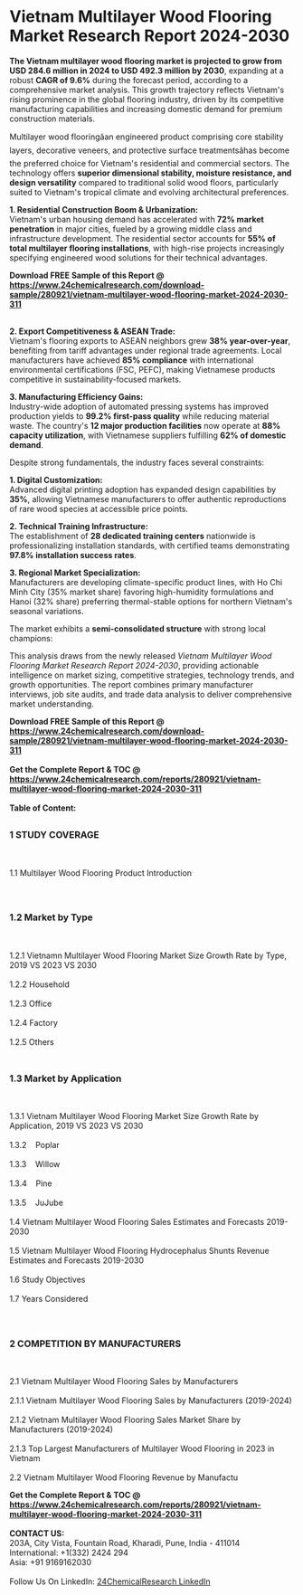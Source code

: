 <h1>Vietnam Multilayer Wood Flooring   Market Research Report 2024-2030</h1><p><strong>The Vietnam multilayer wood flooring market is projected to grow from USD 284.6 million in 2024 to USD 492.3 million by 2030</strong>, expanding at a robust <strong>CAGR of 9.6%</strong> during the forecast period, according to a comprehensive market analysis. This growth trajectory reflects Vietnam's rising prominence in the global flooring industry, driven by its competitive manufacturing capabilities and increasing domestic demand for premium construction materials.</p><p>Multilayer wood flooringâan engineered product comprising core stability layers, decorative veneers, and protective surface treatmentsâhas become the preferred choice for Vietnam's residential and commercial sectors. The technology offers <strong>superior dimensional stability, moisture resistance, and design versatility</strong> compared to traditional solid wood floors, particularly suited to Vietnam's tropical climate and evolving architectural preferences.</p><p><strong>1. Residential Construction Boom &amp; Urbanization:</strong><br>
Vietnam's urban housing demand has accelerated with <strong>72% market penetration</strong> in major cities, fueled by a growing middle class and infrastructure development. The residential sector accounts for <strong>55% of total multilayer flooring installations</strong>, with high-rise projects increasingly specifying engineered wood solutions for their technical advantages.</p><div><b>Download FREE Sample of this Report @ 
            <a href="https://www.24chemicalresearch.com/download-sample/280921/vietnam-multilayer-wood-flooring-market-2024-2030-311">
            https://www.24chemicalresearch.com/download-sample/280921/vietnam-multilayer-wood-flooring-market-2024-2030-311</a></b></div><br><p><strong>2. Export Competitiveness &amp; ASEAN Trade:</strong><br>
Vietnam's flooring exports to ASEAN neighbors grew <strong>38% year-over-year</strong>, benefiting from tariff advantages under regional trade agreements. Local manufacturers have achieved <strong>85% compliance</strong> with international environmental certifications (FSC, PEFC), making Vietnamese products competitive in sustainability-focused markets.</p><p><strong>3. Manufacturing Efficiency Gains:</strong><br>
Industry-wide adoption of automated pressing systems has improved production yields to <strong>99.2% first-pass quality</strong> while reducing material waste. The country's <strong>12 major production facilities</strong> now operate at <strong>88% capacity utilization</strong>, with Vietnamese suppliers fulfilling <strong>62% of domestic demand</strong>.</p><p>Despite strong fundamentals, the industry faces several constraints:</p><p><strong>1. Digital Customization:</strong><br>
Advanced digital printing adoption has expanded design capabilities by <strong>35%</strong>, allowing Vietnamese manufacturers to offer authentic reproductions of rare wood species at accessible price points.</p><p><strong>2. Technical Training Infrastructure:</strong><br>
The establishment of <strong>28 dedicated training centers</strong> nationwide is professionalizing installation standards, with certified teams demonstrating <strong>97.8% installation success rates</strong>.</p><p><strong>3. Regional Market Specialization:</strong><br>
Manufacturers are developing climate-specific product lines, with Ho Chi Minh City (35% market share) favoring high-humidity formulations and Hanoi (32% share) preferring thermal-stable options for northern Vietnam's seasonal variations.</p><p>The market exhibits a <strong>semi-consolidated structure</strong> with strong local champions:</p><p>This analysis draws from the newly released <em>Vietnam Multilayer Wood Flooring Market Research Report 2024-2030</em>, providing actionable intelligence on market sizing, competitive strategies, technology trends, and growth opportunities. The report combines primary manufacturer interviews, job site audits, and trade data analysis to deliver comprehensive market understanding.</p><div><b>Download FREE Sample of this Report @ 
            <a href="https://www.24chemicalresearch.com/download-sample/280921/vietnam-multilayer-wood-flooring-market-2024-2030-311">
            https://www.24chemicalresearch.com/download-sample/280921/vietnam-multilayer-wood-flooring-market-2024-2030-311</a></b></div><br><div><b>Get the Complete Report & TOC @ 
            <a href="https://www.24chemicalresearch.com/reports/280921/vietnam-multilayer-wood-flooring-market-2024-2030-311">
            https://www.24chemicalresearch.com/reports/280921/vietnam-multilayer-wood-flooring-market-2024-2030-311</a></b></div><br>
            <b>Table of Content:</b><p><h2><span style="font-size:16px"><strong>1 STUDY COVERAGE</strong></span></h2><br />
<p>1.1 Multilayer Wood Flooring   Product Introduction</p><br />
<h2><span style="font-size:16px"><strong>1.2 Market by Type</strong></span></h2><br />
<p>1.2.1 Vietnamn Multilayer Wood Flooring   Market Size Growth Rate by Type, 2019 VS 2023 VS 2030<br /><br />
1.2.2 Household&nbsp;&nbsp; &nbsp;<br /><br />
1.2.3 Office<br /><br />
1.2.4 Factory<br /><br />
1.2.5 Others<br /><br />
<h2><span style="font-size:16px"><strong>1.3 Market by Application</strong></span></h2><br />
<p>1.3.1 Vietnam Multilayer Wood Flooring   Market Size Growth Rate by Application, 2019 VS 2023 VS 2030<br /><br />
1.3.2&nbsp;&nbsp; &nbsp;Poplar<br /><br />
1.3.3&nbsp;&nbsp; &nbsp;Willow<br /><br />
1.3.4&nbsp;&nbsp; &nbsp;Pine<br /><br />
1.3.5&nbsp;&nbsp; &nbsp;JuJube<br /><br />
1.4 Vietnam Multilayer Wood Flooring   Sales Estimates and Forecasts 2019-2030<br /><br />
1.5 Vietnam Multilayer Wood Flooring   Hydrocephalus Shunts Revenue Estimates and Forecasts 2019-2030<br /><br />
1.6 Study Objectives<br /><br />
1.7 Years Considered</p><br />
<h2><span style="font-size:16px"><strong>2 COMPETITION BY MANUFACTURERS</strong></span></h2><br />
<p>2.1 Vietnam Multilayer Wood Flooring   Sales by Manufacturers<br /><br />
2.1.1 Vietnam Multilayer Wood Flooring   Sales by Manufacturers (2019-2024)<br /><br />
2.1.2 Vietnam Multilayer Wood Flooring   Sales Market Share by Manufacturers (2019-2024)<br /><br />
2.1.3 Top Largest Manufacturers of Multilayer Wood Flooring   in 2023 in Vietnam<br /><br />
2.2 Vietnam Multilayer Wood Flooring   Revenue by Manufactu</p><div><b>Get the Complete Report & TOC @ 
            <a href="https://www.24chemicalresearch.com/reports/280921/vietnam-multilayer-wood-flooring-market-2024-2030-311">
            https://www.24chemicalresearch.com/reports/280921/vietnam-multilayer-wood-flooring-market-2024-2030-311</a></b></div><br><b>CONTACT US:</b><br>
            203A, City Vista, Fountain Road, Kharadi, Pune, India - 411014<br>
            International: +1(332) 2424 294<br>
            Asia: +91 9169162030 <br><br>
            Follow Us On LinkedIn: <a href="https://www.linkedin.com/company/24chemicalresearch/">24ChemicalResearch LinkedIn</a>